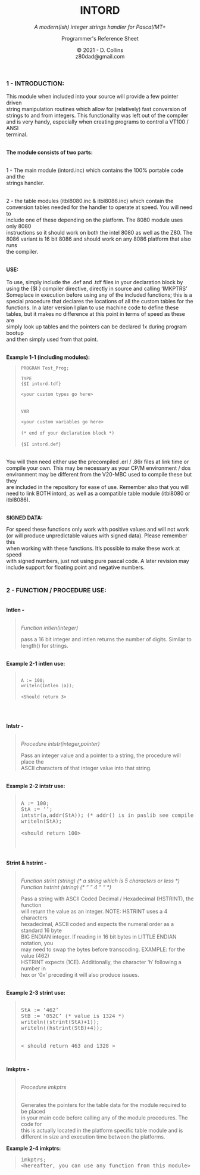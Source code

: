 <h1 style="text-align: center;"><strong>INTORD</strong></h1>
<p style="text-align: center;"><em>A modern(ish) integer strings handler for Pascal/MT+</em></p>
<p style="text-align: center;">Programmer's Reference Sheet</p>
<p style="text-align: center;">&copy; 2021 - D. Collins <br />z80dad@gmail.com</p>
<p>&nbsp;</p>
<h3>1 - INTRODUCTION:</h3>
<p>This module when included into your source will provide a few pointer driven <br />string manipulation routines which allow for (relatively) fast conversion of <br />strings to and from integers. This functionality was left out of the compiler <br />and is very handy, especially when creating programs to control a VT100 / ANSI <br />terminal.</p>
<p><br /><strong>The module consists of two parts:</strong></p>
<p><br />1 - The main module (intord.inc) which contains the 100% portable code and the<br />strings handler.</p>
<p><br />2 - the table modules (itbl8080.inc &amp; itbl8086.inc) which contain the <br />conversion tables needed for the handler to operate at speed. You will need to<br />include one of these depending on the platform. The 8080 module uses only 8080<br />instructions so it should work on both the intel 8080 as well as the Z80. The <br />8086 variant is 16 bit 8086 and should work on any 8086 platform that also runs<br />the compiler.</p>
<p><br /><strong>USE:</strong><br /><br />To use, simply include the .def and .tdf files in your declaration block by <br />using the {$I } compiler directive, directly in source and calling &lsquo;IMKPTRS&rsquo; <br />Someplace in execution before using any of the included functions; this is a <br />special procedure that declares the locations of all the custom tables for the<br />functions. In a later version I plan to use machine code to define these <br />tables, but it makes no difference at this point in terms of speed as these are<br />simply look up tables and the pointers can be declared 1x during program bootup <br />and then simply used from that point.</p>
<p><br /><strong>Example 1-1 (including modules):</strong></p>
<blockquote>
<pre><code>PROGRAM Test_Prog;</code><br /><code><br />TYPE</code><br /><code>{$I intord.tdf}</code><br /><code><br />&lt;your custom types go here&gt;</code><br /><br /><br /><code>VAR</code><br /><code><br />&lt;your custom variables go here&gt;</code><br /><br /><code>(* end of your declaration block *)</code><br /><br /><code>{$I intord.def}</code></pre>
</blockquote>
<p><br />You will then need either use the precompiled .erl / .86r files at link time or<br />compile your own. This may be necessary as your CP/M environment / dos <br />environment may be different from the V20-MBC used to compile these but they <br />are included in the repository for ease of use. Remember also that you will <br />need to link BOTH intord, as well as a compatible table module (itbl8080 or <br />itbl8086).</p>
<p><br /><strong>SIGNED DATA:</strong></p>
<p>For speed these functions only work with positive values and will not work <br />(or will produce unpredictable values with signed data). Please remember this<br />when working with these functions. It&rsquo;s possible to make these work at speed <br />with signed numbers, just not using pure pascal code. A later revision may <br />include support for floating point and negative numbers.</p>
<h3><br />2 - FUNCTION / PROCEDURE USE:</h3>
<p><br /><strong>Intlen -</strong></p>
<blockquote>
<p><br /><em>Function intlen(integer)</em></p>
<p>pass a 16 bit integer and intlen returns the number of digits. Similar to <br />length() for strings.</p>
</blockquote>
<p><br /><strong>Example 2-1 intlen use:</strong></p>
<blockquote>
<pre><br /><code>A := 100;</code><br /><code>writeln(Intlen (a));</code><br /><br /><code>&lt;Should return 3&gt;</code></pre>
</blockquote>
<p>&nbsp;</p>
<p><br /><strong>Intstr -</strong></p>
<blockquote>
<p><br /><em>Procedure intstr(integer,pointer)</em></p>
<p>Pass an integer value and a pointer to a string, the procedure will place the <br />ASCII characters of that integer value into that string.</p>
</blockquote>
<p><br /><strong>Example 2-2 intstr use:</strong></p>
<blockquote>
<pre><br />A := 100;<br />StA := &lsquo;&rsquo;;<br />intstr(a,addr(StA)); (* addr() is in paslib see compiler docs *)<br />writeln(StA);<br /><br />&lt;should return 100&gt;<br /><br /><br /></pre>
</blockquote>
<p><br /><strong>Strint &amp; hstrint -</strong></p>
<blockquote>
<p><br /><em>Function strint (string) (* a string which is 5 characters or less *)</em><br /><em>Function hstrint (string) (* &ldquo; &rdquo; 4 &ldquo; &ldquo; *)</em></p>
<p>Pass a string with ASCII Coded Decimal / Hexadecimal (HSTRINT), the function <br />will return the value as an integer. NOTE: HSTRINT uses a 4 characters <br />hexadecimal, ASCII coded and expects the numeral order as a standard 16 byte <br />BIG ENDIAN integer. If reading in 16 bit bytes in LITTLE ENDIAN notation, you <br />may need to swap the bytes before transcoding. EXAMPLE: for the value (462) <br />HSTRINT expects (1CE). Additionally, the character &lsquo;h&rsquo; following a number in<br />hex or &lsquo;0x&rsquo; preceding it will also produce issues.</p>
</blockquote>
<p><br /><strong>Example 2-3 strint use:</strong></p>
<blockquote>
<pre><br />StA := &lsquo;462&rsquo;<br />StB := &lsquo;052C&rsquo; (* value is 1324 *)<br />writeln((strint(StA)+1));<br />writeln((hstrint(StB)+4));<br /><br /><br />&lt; should return 463 and 1328 &gt;<br /><br /><br /></pre>
</blockquote>
<p><strong>Imkptrs -</strong></p>
<blockquote>
<p><br /><em>Procedure imkptrs</em></p>
<p><br />Generates the pointers for the table data for the module required to be placed<br />in your main code before calling any of the module procedures. The code for <br />this is actually located in the platform specific table module and is <br />different in size and execution time between the platforms.</p>
</blockquote>
<p><strong>Example 2-4 imkptrs:</strong></p>
<blockquote>
<pre>imkptrs;<br />&lt;hereafter, you can use any function from this module&gt;</pre>
</blockquote>
<p>&nbsp;</p>
